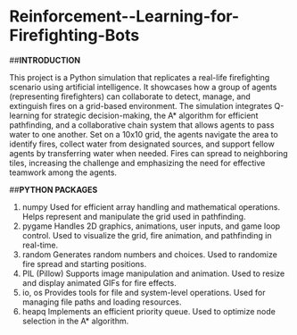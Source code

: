 # Reinforcement--Learning-for-Firefighting-Bots
##**INTRODUCTION**

This project is a Python simulation that replicates a real-life firefighting scenario using artificial intelligence. It showcases how a group of agents (representing firefighters) can collaborate to detect, manage, and extinguish fires on a grid-based environment. The simulation integrates Q-learning for strategic decision-making, the A* algorithm for efficient pathfinding, and a collaborative chain system that allows agents to pass water to one another.
Set on a 10x10 grid, the agents navigate the area to identify fires, collect water from designated sources, and support fellow agents by transferring water when needed. Fires can spread to neighboring tiles, increasing the challenge and emphasizing the need for effective teamwork among the agents.

##**PYTHON PACKAGES**

1.	numpy
Used for efficient array handling and mathematical operations.
Helps represent and manipulate the grid used in pathfinding.
2.	pygame
Handles 2D graphics, animations, user inputs, and game loop control.
Used to visualize the grid, fire animation, and pathfinding in real-time.
3.	 random
Generates random numbers and choices.
Used to randomize fire spread and starting positions.
4.	PIL (Pillow)
Supports image manipulation and animation.
Used to resize and display animated GIFs for fire effects.
5.	 io, os
Provides tools for file and system-level operations.
Used for managing file paths and loading resources.
6.	 heapq
Implements an efficient priority queue.
Used to optimize node selection in the A* algorithm.


